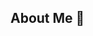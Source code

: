 ## About Me 👋

<!--
### 👋 Hi, I’m @Uche

Here are some ideas to get you started:

- 🔍 I’m passionate about building sustainable, data-driven solutions for business growth using Data Science, Machine Learning, and Econometric Analysis. I’m especially interested in applying machine learning techniques to economics and econometrics.
- 🌱 🌱 Currently upskilling in: Advanced Python, Advanced SQL, and Machine Learning.
- 👯 I’m looking to collaborate on ...
- 🤝 Open to collaborating on: Data Science projects, Econometric analysis, Data Analytics, and Research initiatives.
- 💬 Ask me about my experiences in data and research
- 📧 Let’s connect @My Email [uchechukwue200@gmail.com]
- 😄 Pronouns: He/Him
- ⚡ let's have Fun fact with data
-->

